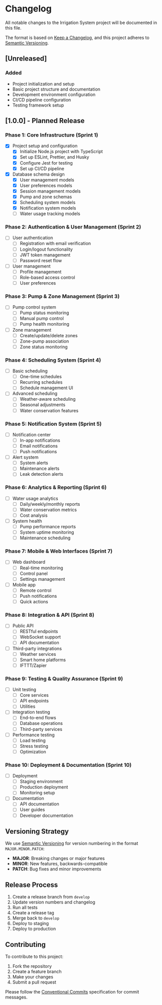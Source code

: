 # Changelog

All notable changes to the Irrigation System project will be documented in this file.

The format is based on [Keep a Changelog](https://keepachangelog.com/en/1.0.0/),
and this project adheres to [Semantic Versioning](https://semver.org/spec/v2.0.0.html).

## [Unreleased]

### Added

- Project initialization and setup
- Basic project structure and documentation
- Development environment configuration
- CI/CD pipeline configuration
- Testing framework setup

## [1.0.0] - Planned Release

### Phase 1: Core Infrastructure (Sprint 1)

- [x] Project setup and configuration
  - [x] Initialize Node.js project with TypeScript
  - [x] Set up ESLint, Prettier, and Husky
  - [x] Configure Jest for testing
  - [x] Set up CI/CD pipeline

- [x] Database schema design
  - [x] User management models
  - [x] User preferences models
  - [x] Session management models
  - [x] Pump and zone schemas
  - [x] Scheduling system models
  - [x] Notification system models
  - [ ] Water usage tracking models

### Phase 2: Authentication & User Management (Sprint 2)

- [ ] User authentication
  - [ ] Registration with email verification
  - [ ] Login/logout functionality
  - [ ] JWT token management
  - [ ] Password reset flow

- [ ] User management
  - [ ] Profile management
  - [ ] Role-based access control
  - [ ] User preferences

### Phase 3: Pump & Zone Management (Sprint 3)

- [ ] Pump control system
  - [ ] Pump status monitoring
  - [ ] Manual pump control
  - [ ] Pump health monitoring

- [ ] Zone management
  - [ ] Create/update/delete zones
  - [ ] Zone-pump association
  - [ ] Zone status monitoring

### Phase 4: Scheduling System (Sprint 4)

- [ ] Basic scheduling
  - [ ] One-time schedules
  - [ ] Recurring schedules
  - [ ] Schedule management UI

- [ ] Advanced scheduling
  - [ ] Weather-aware scheduling
  - [ ] Seasonal adjustments
  - [ ] Water conservation features

### Phase 5: Notification System (Sprint 5)

- [ ] Notification center
  - [ ] In-app notifications
  - [ ] Email notifications
  - [ ] Push notifications

- [ ] Alert system
  - [ ] System alerts
  - [ ] Maintenance alerts
  - [ ] Leak detection alerts

### Phase 6: Analytics & Reporting (Sprint 6)

- [ ] Water usage analytics
  - [ ] Daily/weekly/monthly reports
  - [ ] Water conservation metrics
  - [ ] Cost analysis

- [ ] System health
  - [ ] Pump performance reports
  - [ ] System uptime monitoring
  - [ ] Maintenance scheduling

### Phase 7: Mobile & Web Interfaces (Sprint 7)

- [ ] Web dashboard
  - [ ] Real-time monitoring
  - [ ] Control panel
  - [ ] Settings management

- [ ] Mobile app
  - [ ] Remote control
  - [ ] Push notifications
  - [ ] Quick actions

### Phase 8: Integration & API (Sprint 8)

- [ ] Public API
  - [ ] RESTful endpoints
  - [ ] WebSocket support
  - [ ] API documentation

- [ ] Third-party integrations
  - [ ] Weather services
  - [ ] Smart home platforms
  - [ ] IFTTT/Zapier

### Phase 9: Testing & Quality Assurance (Sprint 9)

- [ ] Unit testing
  - [ ] Core services
  - [ ] API endpoints
  - [ ] Utilities

- [ ] Integration testing
  - [ ] End-to-end flows
  - [ ] Database operations
  - [ ] Third-party services

- [ ] Performance testing
  - [ ] Load testing
  - [ ] Stress testing
  - [ ] Optimization

### Phase 10: Deployment & Documentation (Sprint 10)

- [ ] Deployment
  - [ ] Staging environment
  - [ ] Production deployment
  - [ ] Monitoring setup

- [ ] Documentation
  - [ ] API documentation
  - [ ] User guides
  - [ ] Developer documentation

## Versioning Strategy

We use [Semantic Versioning](https://semver.org/) for version numbering in the format `MAJOR.MINOR.PATCH`:

- **MAJOR**: Breaking changes or major features
- **MINOR**: New features, backwards-compatible
- **PATCH**: Bug fixes and minor improvements

## Release Process

1. Create a release branch from `develop`
2. Update version numbers and changelog
3. Run all tests
4. Create a release tag
5. Merge back to `develop`
6. Deploy to staging
7. Deploy to production

## Contributing

To contribute to this project:

1. Fork the repository
2. Create a feature branch
3. Make your changes
4. Submit a pull request

Please follow the [Conventional Commits](https://www.conventionalcommits.org/) specification for commit messages.

